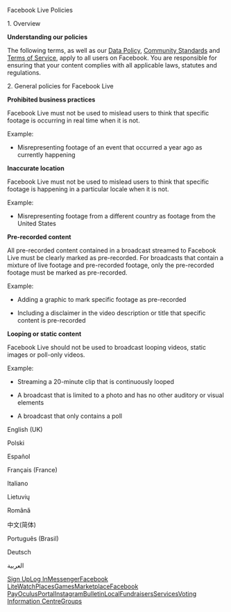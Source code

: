 Facebook Live Policies

1\. Overview

**Understanding our policies**

The following terms, as well as our [Data Policy](https://www.facebook.com/about/privacy/), [Community Standards](https://www.facebook.com/communitystandards/) and [Terms of Service](https://www.facebook.com/legal/terms), apply to all users on Facebook. You are responsible for ensuring that your content complies with all applicable laws, statutes and regulations.

2\. General policies for Facebook Live

**Prohibited business practices**

Facebook Live must not be used to mislead users to think that specific footage is occurring in real time when it is not.

Example:

*   Misrepresenting footage of an event that occurred a year ago as currently happening

**Inaccurate location**

Facebook Live must not be used to mislead users to think that specific footage is happening in a particular locale when it is not.

Example:

*   Misrepresenting footage from a different country as footage from the United States

**Pre-recorded content**

All pre-recorded content contained in a broadcast streamed to Facebook Live must be clearly marked as pre-recorded. For broadcasts that contain a mixture of live footage and pre-recorded footage, only the pre-recorded footage must be marked as pre-recorded.

Example:

*   Adding a graphic to mark specific footage as pre-recorded

*   Including a disclaimer in the video description or title that specific content is pre-recorded

**Looping or static content**

Facebook Live should not be used to broadcast looping videos, static images or poll-only videos.

Example:

*   Streaming a 20-minute clip that is continuously looped

*   A broadcast that is limited to a photo and has no other auditory or visual elements

*   A broadcast that only contains a poll

English (UK)

Polski

Español

Français (France)

Italiano

Lietuvių

Română

中文(简体)

Português (Brasil)

Deutsch

العربية

[Sign Up](https://www.facebook.com/reg/)[Log In](https://www.facebook.com/login/)[Messenger](https://l.facebook.com/l.php?u=https%3A%2F%2Fmessenger.com%2F&h=AT3FUXjpurkc66CdoLcYQ0sGeN6IM4mqTF7Br6ng21QYkC93ZNTLWV4752mSIA0QC6RFoRAXbufg6gn1irWd2vjXSxfay1rT0quNSLzkNiqkBWLcWO4cmDy9JvJeqMMb-S0ZIgeP1_SvCxJK_kNIUkhNWVrK2nNnE3yuhQ)[Facebook Lite](https://www.facebook.com/lite/)[Watch](https://en-gb.facebook.com/watch/)[Places](https://www.facebook.com/places/)[Games](https://www.facebook.com/games/)[Marketplace](https://www.facebook.com/marketplace/)[Facebook Pay](https://pay.facebook.com/)[Oculus](https://l.facebook.com/l.php?u=https%3A%2F%2Fwww.oculus.com%2F&h=AT3FUXjpurkc66CdoLcYQ0sGeN6IM4mqTF7Br6ng21QYkC93ZNTLWV4752mSIA0QC6RFoRAXbufg6gn1irWd2vjXSxfay1rT0quNSLzkNiqkBWLcWO4cmDy9JvJeqMMb-S0ZIgeP1_SvCxJK_kNIUkhNWVrK2nNnE3yuhQ)[Portal](https://portal.facebook.com/)[Instagram](https://l.facebook.com/l.php?u=https%3A%2F%2Fwww.instagram.com%2F&h=AT3FUXjpurkc66CdoLcYQ0sGeN6IM4mqTF7Br6ng21QYkC93ZNTLWV4752mSIA0QC6RFoRAXbufg6gn1irWd2vjXSxfay1rT0quNSLzkNiqkBWLcWO4cmDy9JvJeqMMb-S0ZIgeP1_SvCxJK_kNIUkhNWVrK2nNnE3yuhQ)[Bulletin](https://www.bulletin.com/)[Local](https://www.facebook.com/local/lists/245019872666104/)[Fundraisers](https://www.facebook.com/fundraisers/)[Services](https://www.facebook.com/biz/directory/)[Voting Information Centre](https://www.facebook.com/votinginformationcenter/?entry_point=c2l0ZQ%3D%3D)[Groups](https://www.facebook.com/groups/explore/)